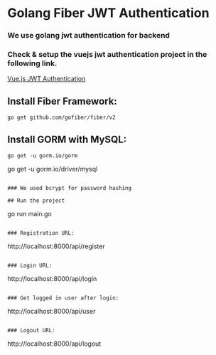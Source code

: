 # Golang Fiber JWT Authentication

### We use golang jwt authentication for backend
### Check & setup the vuejs jwt authentication project in the following link.
[Vue.js JWT Authentication](https://github.com/RakibSiddiquee/vuejs-jwt-auth) 

## Install Fiber Framework:
```
go get github.com/gofiber/fiber/v2
```

## Install GORM with MySQL:
```
go get -u gorm.io/gorm
```
go get -u gorm.io/driver/mysql
```

### We used bcrypt for password hashing

## Run the project
```
go run main.go
```

### Registration URL:
```
http://localhost:8000/api/register
```

### Login URL:
```
http://localhost:8000/api/login
```

### Get logged in user after login:
```
http://localhost:8000/api/user
```

### Logout URL:
```
http://localhost:8000/api/logout
```



